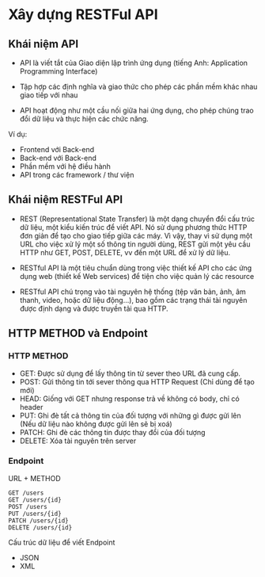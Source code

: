 # Xây dựng RESTFul API

## Khái niệm API

- API là viết tắt của Giao diện lập trình ứng dụng (tiếng Anh: Application Programming Interface)

- Tập hợp các định nghĩa và giao thức cho phép các phần mềm khác nhau giao tiếp với nhau

- API hoạt động như một cầu nối giữa hai ứng dụng, cho phép chúng trao đổi dữ liệu và thực hiện các chức năng.

Ví dụ:

- Frontend với Back-end
- Back-end với Back-end
- Phần mềm với hệ điều hành
- API trong các framework / thư viện

## Khái niệm RESTFul API

- REST (Representational State Transfer) là một dạng chuyển đổi cấu trúc dữ liệu, một kiểu kiến trúc để viết API. Nó sử dụng phương thức HTTP đơn giản để tạo cho giao tiếp giữa các máy. Vì vậy, thay vì sử dụng một URL cho việc xử lý một số thông tin người dùng, REST gửi một yêu cầu HTTP như GET, POST, DELETE, vv đến một URL để xử lý dữ liệu.

- RESTful API là một tiêu chuẩn dùng trong việc thiết kế API cho các ứng dụng web (thiết kế Web services) để tiện cho việc quản lý các resource

- RESTful API chú trọng vào tài nguyên hệ thống (tệp văn bản, ảnh, âm thanh, video, hoặc dữ liệu động…), bao gồm các trạng thái tài nguyên được định dạng và được truyền tải qua HTTP.

## HTTP METHOD và Endpoint

### HTTP METHOD

- GET: Được sử dụng để lấy thông tin từ sever theo URL đã cung
  cấp.
- POST: Gửi thông tin tới sever thông qua HTTP Request (Chỉ dùng
  để tạo mới)
- HEAD: Giống với GET nhưng response trả về không có body, chỉ
  có header
- PUT: Ghi đè tất cả thông tin của đối tượng với những gì được gửi
  lên (Nếu dữ liệu nào không được gửi lên sẽ bị xoá)
- PATCH: Ghi đè các thông tin được thay đổi của đối tượng
- DELETE: Xóa tài nguyên trên server

### Endpoint

URL + METHOD

```shell
GET /users
GET /users/{id}
POST /users
PUT /users/{id}
PATCH /users/{id}
DELETE /users/{id}
```

Cấu trúc dữ liệu để viết Endpoint

- JSON
- XML
